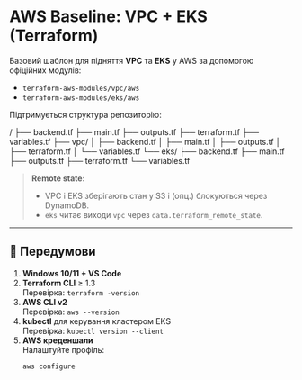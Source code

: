 # AWS Baseline: VPC + EKS (Terraform)

Базовий шаблон для підняття **VPC** та **EKS** у AWS за допомогою офіційних модулів:
- `terraform-aws-modules/vpc/aws`
- `terraform-aws-modules/eks/aws`

Підтримується структура репозиторію:

/
├── backend.tf
├── main.tf
├── outputs.tf
├── terraform.tf
├── variables.tf
├── vpc/
│ ├── backend.tf
│ ├── main.tf
│ ├── outputs.tf
│ ├── terraform.tf
│ └── variables.tf
└── eks/
├── backend.tf
├── main.tf
├── outputs.tf
├── terraform.tf
└── variables.tf


> **Remote state:**  
> - VPC і EKS зберігають стан у S3 і (опц.) блокуються через DynamoDB.  
> - `eks` читає виходи `vpc` через `data.terraform_remote_state`.

---

## 🔧 Передумови

1. **Windows 10/11 + VS Code**
2. **Terraform CLI** ≥ 1.3  
   Перевірка: `terraform -version`
3. **AWS CLI v2**  
   Перевірка: `aws --version`
4. **kubectl** для керування кластером EKS  
   Перевірка: `kubectl version --client`
5. **AWS креденшали**  
   Налаштуйте профіль:
   ```powershell
   aws configure

